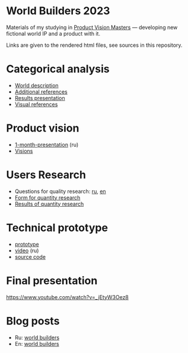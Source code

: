 # World Builders 2023

Materials of my studying in [Product Vision Masters](https://www.productvisionmasters.com/studio) — developing new fictional world IP and a product with it.

Links are given to the rendered html files, see sources in this repository.

# Categorical analysis

- [World description](https://tiendil.github.io/world-builders-2023/categorical-analysis/other-side.html)
- [Additional references](https://tiendil.github.io/world-builders-2023/categorical-analysis/references.html)
- [Results presentation](https://tiendil.github.io/world-builders-2023/categorical-analysis/presentation/index.html#1)
- [Visual references](https://github.com/Tiendil/world-builders-2023/tree/main/references)

# Product vision

- [1-month-presentation](https://tiendil.github.io/world-builders-2023/reflection-1/index.html) (ru)
- [Visions](https://github.com/Tiendil/world-builders-2023/tree/main/vision-documents)

# Users Research

- Questions for quality research: [ru](https://tiendil.github.io/world-builders-2023/quality-research/questinary.html), [en](https://tiendil.github.io/world-builders-2023/quality-research/questinary-en.html)
- [Form for quantity research](https://docs.google.com/forms/d/e/1FAIpQLSeqhPItyFqUp3MrGyTiIC887q_vCXDV9OwwmK6H9PU-H-OX4Q/viewform?usp=sf_link)
- [Results of quantity research](https://tiendil.org/en/posts/making-a-fictional-universe-quantity-survey-processing)

# Technical prototype

- [prototype](https://tiendil.github.io/world-builders-2023/technical-prototype/dist/)
- [video](https://www.youtube.com/watch?v=nP8OOWgnjdI) (ru)
- [source code](https://github.com/Tiendil/world-builders-2023/tree/main/technical-prototype)

# Final presentation

https://www.youtube.com/watch?v=_jEtyW3Oez8

# Blog posts

- Ru: [world builders](https://tiendil.org/ru/tags/world-builders/)
- En: [world builders](https://tiendil.org/en/tags/world-builders/)
